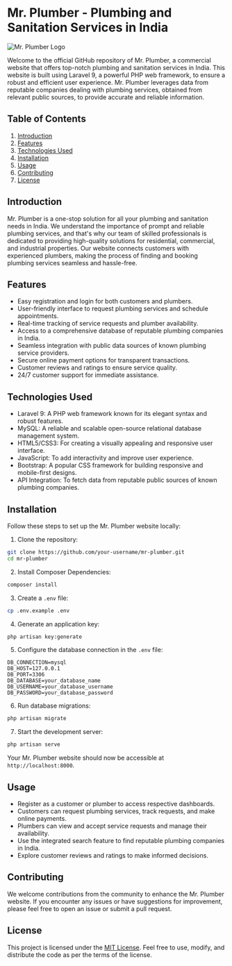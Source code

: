 # Mr. Plumber - Plumbing and Sanitation Services in India

![Mr. Plumber Logo]([https://cdn5.vectorstock.com/i/1000x1000/95/64/plumbing-logo-design-creative-logo-vector-37079564.jpg])

Welcome to the official GitHub repository of Mr. Plumber, a commercial website that offers top-notch plumbing and sanitation services in India. This website is built using Laravel 9, a powerful PHP web framework, to ensure a robust and efficient user experience. Mr. Plumber leverages data from reputable companies dealing with plumbing services, obtained from relevant public sources, to provide accurate and reliable information.

## Table of Contents

1. [Introduction](#introduction)
2. [Features](#features)
3. [Technologies Used](#technologies-used)
4. [Installation](#installation)
5. [Usage](#usage)
6. [Contributing](#contributing)
7. [License](#license)

## Introduction

Mr. Plumber is a one-stop solution for all your plumbing and sanitation needs in India. We understand the importance of prompt and reliable plumbing services, and that's why our team of skilled professionals is dedicated to providing high-quality solutions for residential, commercial, and industrial properties. Our website connects customers with experienced plumbers, making the process of finding and booking plumbing services seamless and hassle-free.

## Features

- Easy registration and login for both customers and plumbers.
- User-friendly interface to request plumbing services and schedule appointments.
- Real-time tracking of service requests and plumber availability.
- Access to a comprehensive database of reputable plumbing companies in India.
- Seamless integration with public data sources of known plumbing service providers.
- Secure online payment options for transparent transactions.
- Customer reviews and ratings to ensure service quality.
- 24/7 customer support for immediate assistance.

## Technologies Used

- Laravel 9: A PHP web framework known for its elegant syntax and robust features.
- MySQL: A reliable and scalable open-source relational database management system.
- HTML5/CSS3: For creating a visually appealing and responsive user interface.
- JavaScript: To add interactivity and improve user experience.
- Bootstrap: A popular CSS framework for building responsive and mobile-first designs.
- API Integration: To fetch data from reputable public sources of known plumbing companies.

## Installation

Follow these steps to set up the Mr. Plumber website locally:

1. Clone the repository:

```bash
git clone https://github.com/your-username/mr-plumber.git
cd mr-plumber
```

2. Install Composer Dependencies:

```bash
composer install
```

3. Create a `.env` file:

```bash
cp .env.example .env
```

4. Generate an application key:

```bash
php artisan key:generate
```

5. Configure the database connection in the `.env` file:

```plaintext
DB_CONNECTION=mysql
DB_HOST=127.0.0.1
DB_PORT=3306
DB_DATABASE=your_database_name
DB_USERNAME=your_database_username
DB_PASSWORD=your_database_password
```

6. Run database migrations:

```bash
php artisan migrate
```

7. Start the development server:

```bash
php artisan serve
```

Your Mr. Plumber website should now be accessible at `http://localhost:8000`.

## Usage

- Register as a customer or plumber to access respective dashboards.
- Customers can request plumbing services, track requests, and make online payments.
- Plumbers can view and accept service requests and manage their availability.
- Use the integrated search feature to find reputable plumbing companies in India.
- Explore customer reviews and ratings to make informed decisions.

## Contributing

We welcome contributions from the community to enhance the Mr. Plumber website. If you encounter any issues or have suggestions for improvement, please feel free to open an issue or submit a pull request.

## License

This project is licensed under the [MIT License](https://opensource.org/licenses/MIT). Feel free to use, modify, and distribute the code as per the terms of the license.
